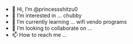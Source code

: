 - 👋 Hi, I’m @princessshitzu0
- 👀 I’m interested in ... chubby
- 🌱 I’m currently learning ... wifi vendo programs
- 💞️ I’m looking to collaborate on ... 
- 📫 How to reach me ...

<!---
princessshitzu0/princessshitzu0 is a ✨ special ✨ repository because its `README.md` (this file) appears on your GitHub profile.
You can click the Preview link to take a look at your changes.
--->
